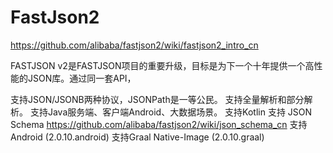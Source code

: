# FastJson2

https://github.com/alibaba/fastjson2/wiki/fastjson2_intro_cn

FASTJSON v2是FASTJSON项目的重要升级，目标是为下一个十年提供一个高性能的JSON库。通过同一套API，

支持JSON/JSONB两种协议，JSONPath是一等公民。
支持全量解析和部分解析。
支持Java服务端、客户端Android、大数据场景。
支持Kotlin
支持 JSON Schema https://github.com/alibaba/fastjson2/wiki/json_schema_cn
支持Android (2.0.10.android)
支持Graal Native-Image (2.0.10.graal)

